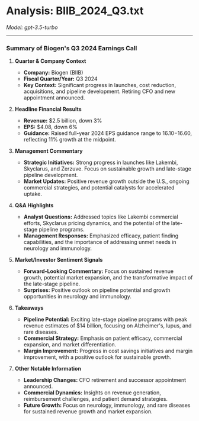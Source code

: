 # Analysis: BIIB_2024_Q3.txt

*Model: gpt-3.5-turbo*

---

### Summary of Biogen's Q3 2024 Earnings Call

1. **Quarter & Company Context**
   - **Company:** Biogen (BIIB)
   - **Fiscal Quarter/Year:** Q3 2024
   - **Key Context:** Significant progress in launches, cost reduction, acquisitions, and pipeline development. Retiring CFO and new appointment announced.

2. **Headline Financial Results**
   - **Revenue:** $2.5 billion, down 3%
   - **EPS:** $4.08, down 6%
   - **Guidance:** Raised full-year 2024 EPS guidance range to $16.10-$16.60, reflecting 11% growth at the midpoint.

3. **Management Commentary**
   - **Strategic Initiatives:** Strong progress in launches like Lakembi, Skyclarus, and Zerzuve. Focus on sustainable growth and late-stage pipeline development.
   - **Market Updates:** Positive revenue growth outside the U.S., ongoing commercial strategies, and potential catalysts for accelerated uptake.

4. **Q&A Highlights**
   - **Analyst Questions:** Addressed topics like Lakembi commercial efforts, Skyclarus pricing dynamics, and the potential of the late-stage pipeline programs.
   - **Management Responses:** Emphasized efficacy, patient finding capabilities, and the importance of addressing unmet needs in neurology and immunology.

5. **Market/Investor Sentiment Signals**
   - **Forward-Looking Commentary:** Focus on sustained revenue growth, potential market expansion, and the transformative impact of the late-stage pipeline.
   - **Surprises:** Positive outlook on pipeline potential and growth opportunities in neurology and immunology.

6. **Takeaways**
   - **Pipeline Potential:** Exciting late-stage pipeline programs with peak revenue estimates of $14 billion, focusing on Alzheimer's, lupus, and rare diseases.
   - **Commercial Strategy:** Emphasis on patient efficacy, commercial expansion, and market differentiation.
   - **Margin Improvement:** Progress in cost savings initiatives and margin improvement, with a positive outlook for sustainable growth.

7. **Other Notable Information**
   - **Leadership Changes:** CFO retirement and successor appointment announced.
   - **Commercial Dynamics:** Insights on revenue generation, reimbursement challenges, and patient demand strategies.
   - **Future Growth:** Focus on neurology, immunology, and rare diseases for sustained revenue growth and market expansion.